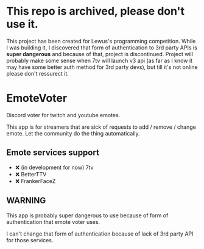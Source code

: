 # This repo is archived, please don't use it.
This project has been created for Lewus's programming competition. While I was building it, I discovered that form of authentication to 3rd party APIs is **super dangerous** and because of that, project is discontinued. Project will probably make some sense when 7tv will launch v3 api (as far as I know it may have some better auth method for 3rd party devs), but till it's not online please don't ressurect it.

# EmoteVoter
Discord voter for twitch and youtube emotes.

This app is for streamers that are sick of requests to add / remove  / change emote. Let the community do the thing automatically.

## Emote services support
 - ❌ (in development for now) 7tv
 - ❌ BetterTTV
 - ❌ FrankerFaceZ

## WARNING
This app is probably super dangerous to use because of form of authentication that emote voter uses.

I can't change that form of authentication because of lack of 3rd party API for those services.
